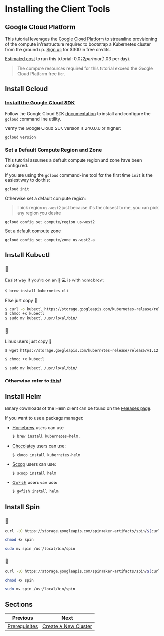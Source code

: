 # Installing the Client Tools

## Google Cloud Platform

This tutorial leverages the [Google Cloud Platform](https://cloud.google.com/) to streamline provisioning of the compute infrastructure required to bootstrap a Kubernetes cluster from the ground up. [Sign up](https://cloud.google.com/free/) for \$300 in free credits.

[Estimated cost](https://cloud.google.com/products/calculator/#id=a0e9772e-d50b-40e4-9f7a-13f6916b5321) to run this tutorial: $0.022 per hour ($1.03 per day).

> The compute resources required for this tutorial exceed the Google Cloud Platform free tier.

## Install Gcloud

### [Install the Google Cloud SDK](https://cloud.google.com/sdk/)

Follow the Google Cloud SDK [documentation](https://cloud.google.com/sdk/) to install and configure the `gcloud` command line utility.

Verify the Google Cloud SDK version is 240.0.0 or higher:

```
gcloud version
```

### Set a Default Compute Region and Zone

This tutorial assumes a default compute region and zone have been configured.

If you are using the `gcloud` command-line tool for the first time `init` is the easiest way to do this:

```
gcloud init
```

Otherwise set a default compute region:

> I pick region `us-west2` just because it's the closest to me, you can pick any region you desire

```
gcloud config set compute/region us-west2
```

Set a default compute zone:

```
gcloud config set compute/zone us-west2-a
```

## Install Kubectl

### 🍎

Easist way if you're on an 🍎 💻 is with [homebrew](https://brew.sh/):

```bash
$ brew install kubernetes-cli
```

Else just copy 🍝

```bash
$ curl -o kubectl https://storage.googleapis.com/kubernetes-release/release/v1.12.0/bin/darwin/amd64/kubectl
$ chmod +x kubectl
$ sudo mv kubectl /usr/local/bin/
```

### 🐧

Linux users just copy 🍝

```bash
$ wget https://storage.googleapis.com/kubernetes-release/release/v1.12.0/bin/linux/amd64/kubectl

$ chmod +x kubectl

$ sudo mv kubectl /usr/local/bin/
```

### Otherwise refer to [this](https://kubernetes.io/docs/tasks/tools/install-kubectl/)!

## Install Helm

Binary downloads of the Helm client can be found on the [Releases page](https://github.com/helm/helm/releases/tag/v2.13.1).

If you want to use a package manager:

- [Homebrew](https://brew.sh/) users can use

  ```bash
  $ brew install kubernetes-helm.
  ```

- [Chocolatey](https://chocolatey.org/) users can use:
  ```bash
  $ choco install kubernetes-helm
  ```
- [Scoop](https://scoop.sh/) users can use:
  ```bash
  $ scoop install helm
  ```
- [GoFish](https://gofi.sh/index.html) users can use:
  ```bash
  $ gofish install helm
  ```

## Install Spin

### 🍎

```bash
curl -LO https://storage.googleapis.com/spinnaker-artifacts/spin/$(curl -s https://storage.googleapis.com/spinnaker-artifacts/spin/latest)/darwin/amd64/spin

chmod +x spin

sudo mv spin /usr/local/bin/spin
```

### 🐧

```bash
curl -LO https://storage.googleapis.com/spinnaker-artifacts/spin/$(curl -s https://storage.googleapis.com/spinnaker-artifacts/spin/latest)/linux/amd64/spin

chmod +x spin

sudo mv spin /usr/local/bin/spin
```

## Sections

| Previous                             | Next                                         |
| ------------------------------------ | -------------------------------------------- |
| [Prerequisites](00-prerequisites.md) | [Create A New Cluster](02-create-cluster.md) |
